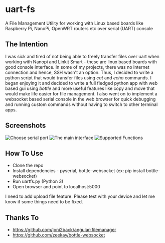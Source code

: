 # uart-fs
A File Management Utility for working with Linux based boards like Raspberry Pi, NanoPi, OpenWRT routers etc over serial (UART) console


## The Intention
I was sick and tired of not being able to freely transfer files over uart when working with Nanopi and Linkit Smart - these are linux based boards with good console interface.  In some of my projects, there was no internet connection and hence, SSH wasn't an option.  Thus, I decided to write a python script that would transfer files using *cat* and *echo* commands.  I began enjoying it and decided to write a full fledged python app with web based gui using *bottle* and more useful features like copy and move that would make life easier for file management.  I also went on to implement a websocket based serial console in the web browser for quick debugging and running custom commands without having to switch to other terminal apps.

## Screenshots

![Choose serial port](https://github.com/azmathmoosa/uart-fs/screenshots/initialize.png "Choose serial port")
![The main interface](https://github.com/azmathmoosa/uart-fs/screenshots/interface.png "The main interface")
![Supported Functions](https://github.com/azmathmoosa/uart-fs/screenshots/functions.png "Supported Functions")

## How To Use

* Clone the repo
* Install dependencies - pyserial, bottle-websocket (ex: pip install bottle-websocket)
* Run uartfs.py (Python 3)
* Open browser and point to localhost:5000

I need to add upload file feature.  Please test with your device and let me know if some things need to be fixed.

## Thanks To
* https://github.com/joni2back/angular-filemanager
* https://github.com/zeekay/bottle-websocket
